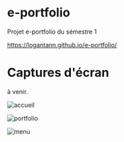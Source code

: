 # e-portfolio
Projet e-portfolio du sémestre 1

https://logantann.github.io/e-portfolio/


# Captures d'écran

à venir.

![accueil](https://user-images.githubusercontent.com/28659185/102274291-eb5bcf80-3f23-11eb-86cc-5f2a637ea9a1.png)

![portfolio](https://user-images.githubusercontent.com/28659185/102274393-1a724100-3f24-11eb-81e6-3f2aa229e146.png)

![menu](https://user-images.githubusercontent.com/28659185/102274144-ad5eab80-3f23-11eb-9776-9fd44a1a3d45.png)
